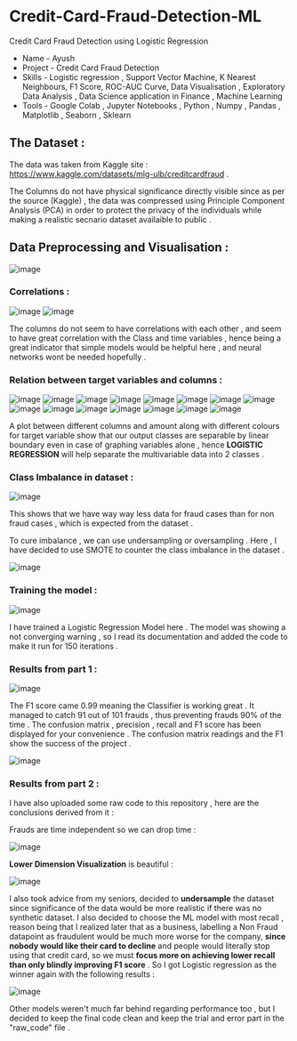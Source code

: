 # Credit-Card-Fraud-Detection-ML
Credit Card Fraud Detection using Logistic Regression 
* Name - Ayush  
* Project - Credit Card Fraud Detection 
* Skills - Logistic regression , Support Vector Machine, K Nearest Neighbours, F1 Score, ROC-AUC Curve, Data Visualisation , Exploratory Data Analysis , Data Science application in Finance , Machine Learning 
* Tools - Google Colab , Jupyter Notebooks , Python , Numpy , Pandas , Matplotlib , Seaborn , Sklearn 


## The Dataset :

The data was taken from Kaggle site : https://www.kaggle.com/datasets/mlg-ulb/creditcardfraud .

The Columns do not have physical significance directly visible since as per the source (Kaggle) , the data was compressed using Principle Component Analysis (PCA) in order to protect the privacy of the individuals while making a realistic secnario dataset availaible to public . 

## Data Preprocessing and Visualisation :

![image](https://user-images.githubusercontent.com/86561124/174430662-5a302491-d9ca-4705-b5c3-2d263563f564.png)

### Correlations :

![image](https://user-images.githubusercontent.com/86561124/174430686-86a03acf-d2b0-4888-bd7b-ca0a13df524e.png)
![image](https://user-images.githubusercontent.com/86561124/174430691-a1e9a345-2924-4a7f-9160-daab07f58af4.png)

The columns do not seem to have correlations with each other , and seem to have great correlation with the Class and time variables , hence being a great indicator that simple models would be helpful here , and neural networks wont be needed hopefully . 

### Relation between target variables and columns :
![image](https://user-images.githubusercontent.com/86561124/174430766-c090f225-59c0-4ddb-9a6f-dd8f05389e23.png)
![image](https://user-images.githubusercontent.com/86561124/174430773-7d1943c5-15b6-4daa-a6b9-574cdd7cbe8e.png)
![image](https://user-images.githubusercontent.com/86561124/174430829-b846dd24-fef8-42fc-b532-42b01c520e69.png)
![image](https://user-images.githubusercontent.com/86561124/174430842-95865a87-7cb9-48b0-b379-622d6c4f3107.png)
![image](https://user-images.githubusercontent.com/86561124/174430848-c63a5e3d-fd7f-4b86-b803-50ed30acab6f.png)
![image](https://user-images.githubusercontent.com/86561124/174430854-7961a3bb-fb66-474b-89db-31b70c0c2e8e.png)
![image](https://user-images.githubusercontent.com/86561124/174430860-bdc69fbf-beb8-4844-a7d0-c16b0974399e.png)
![image](https://user-images.githubusercontent.com/86561124/174430867-2fd707eb-c370-4ea8-b95b-2c740242903a.png)
![image](https://user-images.githubusercontent.com/86561124/174430871-c720db9c-1573-4efb-b166-270a305a1ac3.png)
![image](https://user-images.githubusercontent.com/86561124/174430875-5a17d646-ec37-4cec-9eeb-b8051ee54fc7.png)
![image](https://user-images.githubusercontent.com/86561124/174430881-3932b5bb-f2ae-4e9e-abbd-7818cf2c910c.png)
![image](https://user-images.githubusercontent.com/86561124/174430883-e9520d29-d7a6-435c-98c3-878827cd8c12.png)
![image](https://user-images.githubusercontent.com/86561124/174430887-a31417db-12bb-4c7e-92a1-9ac70221001f.png)
![image](https://user-images.githubusercontent.com/86561124/174430890-f8754898-f87a-4d1c-bcef-8a1a11401189.png)
![image](https://user-images.githubusercontent.com/86561124/174430895-5c969eff-1f74-44ff-8790-bda64463d73e.png)

A plot between different columns and amount along with different colours for target variable show that our output classes are separable by linear boundary even in case of graphing variables alone , hence __LOGISTIC REGRESSION__ will help separate the multivariable data into 2 classes .

### Class Imbalance in dataset :

![image](https://user-images.githubusercontent.com/86561124/174430979-7d6dbbfa-8949-43bc-acdb-96daa1587309.png)

This shows that we have way way less data for fraud cases than for non fraud cases , which is expected from the dataset . 

To cure imbalance , we can use undersampling or oversampling . Here , I have decided to use SMOTE to counter the class imbalance in the dataset . 

![image](https://user-images.githubusercontent.com/86561124/174431044-03c757fa-758b-4a1d-a3d7-8746f07290e8.png)

### Training the model :

![image](https://user-images.githubusercontent.com/86561124/174431091-84847f62-0628-4f7f-83e4-b5d0c4295477.png)

I have trained a Logistic Regression Model here . The model was showing a not converging warning , so I read its documentation and added the code to make it run for 150 iterations . 

### Results from part 1 :

![image](https://user-images.githubusercontent.com/86561124/174431703-3b4657d4-d52d-48d3-a43b-bb6bb982f3a4.png)

The F1 score came 0.99 meaning the Classifier is working great . It managed to catch 91 out of 101 frauds , thus preventing frauds 90% of the time . 
The confusion matrix , precision , recall and F1 score has been displayed for your convenience . The confusion matrix readings and the F1 show the success of the project .

![image](https://user-images.githubusercontent.com/86561124/174431788-0c9feb90-de29-4477-a6ad-25c0f6481663.png)

### Results from part 2 :

I have also uploaded some raw code to this repository , here are the conclusions derived from it :

Frauds are time independent so we can drop time : 

![image](https://github.com/ayush-agarwal-0502/Credit-Card-Fraud-Detection-ML/assets/86561124/64bfdfa6-17db-47f3-87f7-25d0aa2ecc70)

__Lower Dimension Visualization__ is beautiful : 

![image](https://github.com/ayush-agarwal-0502/Credit-Card-Fraud-Detection-ML/assets/86561124/e6084542-6721-4b8b-b6ab-43d17141db21)

I also took advice from my seniors, decided to __undersample__ the dataset since significance of the data would be more realistic if there was no synthetic dataset. 
I also decided to choose the ML model with most recall , reason being that I realized later that as a business, labelling a Non Fraud datapoint as fraudulent would be much more worse for the company, __since nobody would like their card to decline__ and people would literally stop using that credit card, so we must __focus more on achieving lower recall than only blindly improving F1 score__ . 
So I got Logistic regression as the winner again with the following results : 

![image](https://github.com/ayush-agarwal-0502/Credit-Card-Fraud-Detection-ML/assets/86561124/e7a10968-4eac-4a9d-85f0-8a5cbbc91f67)

Other models weren't much far behind regarding performance too , but I decided to keep the final code clean and keep the trial and error part in the "raw_code" file . 


